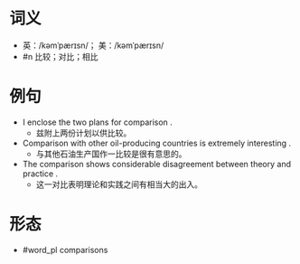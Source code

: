 # 词义
- 英：/kəmˈpærɪsn/； 美：/kəmˈpærɪsn/
- #n 比较；对比；相比
# 例句
- I enclose the two plans for comparison .
	- 兹附上两份计划以供比较。
- Comparison with other oil-producing countries is extremely interesting .
	- 与其他石油生产国作一比较是很有意思的。
- The comparison shows considerable disagreement between theory and practice .
	- 这一对比表明理论和实践之间有相当大的出入。
# 形态
- #word_pl comparisons

